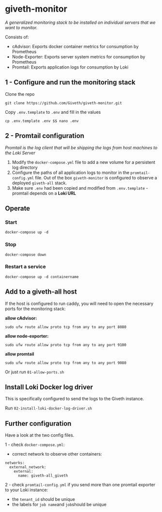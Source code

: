 # giveth-monitor

*A generalized monitoring stack to be installed on individual servers that we want to monitor.*

Consists of:

- cAdvisor: Exports docker container metrics for consumption by Prometheus
- Node-Exporter: Exports server system metrics for consumption by Prometheus
- Promtail: Exports application logs for consumption by Loki

## 1 - Configure and run the monitoring stack
Clone the repo
```
git clone https://github.com/Giveth/giveth-monitor.git
```
Copy `.env.template` to `.env` and fill in the values

```
cp .env.template .env $$ nano .env
```

## 2 - Promtail configuration

*Promtail is the log client that will be shipping the logs from host machines to the Loki Server*

1. Modify the `docker-compose.yml` file to add a new volume for a persistent log directory
2. Configure the paths of all application logs to monitor in the `promtail-config.yml` file. Out of the box `giveth-monitor` is configured to observe a deployed `giveth-all` stack.
3. Make sure `.env` had been copied and modified from `.env.template` - promtail depends on a **Loki URL**

## Operate

### Start

```
docker-compose up -d
```

### Stop

```
docker-compose down
```

### Restart a service

```
docker-compose up -d containername
```

## Add to a giveth-all host

If the host is configured to run caddy, you will need to open the necessary ports for the monitoring stack:


**allow cAdvisor:**
```
sudo ufw route allow proto tcp from any to any port 8080
```

**allow node-exporter:**
```
sudo ufw route allow proto tcp from any to any port 9100
```

**allow promtail**
```
sudo ufw route allow proto tcp from any to any port 9080
```
Or just run `01-allow-ports.sh`

## Install Loki Docker log driver

This is specifically configured to send the logs to the Giveth instance.

Run `02-install-loki-docker-log-driver.sh`

## Further configuration
Have a look at the two config files.

1 - check `docker-compose.yml`:

- correct network to observe other containers:
```
networks:
  external_network:
    external:
      name: giveth-all_giveth
```

2 - check `promtail-config.yml` if you send more than one promtail exporter to your Loki instance:

- the `tenant_id` should be unique
- the labels for `job name`and `job`should be unique
